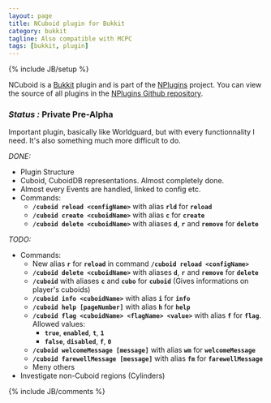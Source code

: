 ```yaml
---
layout: page
title: NCuboid plugin for Bukkit
category: bukkit
tagline: Also compatible with MCPC
tags: [bukkit, plugin]
---
```

{% include JB/setup %}

NCuboid is a [Bukkit][] plugin and is part of the [NPlugins][] project.
You can view the source of all plugins in the [NPlugins Github repository][].

### *Status :* Private Pre-Alpha

Important plugin, basically like Worldguard, but with every functionnality I need. It's also something much more difficult to do.

_DONE:_
* Plugin Structure
* Cuboid, CuboidDB representations. Almost completely done.
* Almost every Events are handled, linked to config etc.
* Commands:
  * **`/cuboid reload <configName>`** with alias **`rld`** for **`reload`**
  * **`/cuboid create <cuboidName>`** with alias **`c`** for **`create`**
  * **`/cuboid delete <cuboidName>`** with aliases **`d`**, **`r`** and **`remove`** for **`delete`**

_TODO:_
* Commands:
  * New alias **`r`** for **`reload`** in command **`/cuboid reload <configName>`**
  * **`/cuboid delete <cuboidName>`** with aliases **`d`**, **`r`** and **`remove`** for **`delete`**
  * **`/cuboid`** with aliases **`c`** and **`cubo`** for **`cuboid`** (Gives informations on player's cuboids)
  * **`/cuboid info <cuboidName>`** with alias **`i`** for **`info`**
  * **`/cuboid help [pageNumber]`** with alias **`h`** for **`help`**
  * **`/cuboid flag <cuboidName> <flagName> <value>`** with alias **`f`** for **`flag`**. Allowed values:
    * **`true`**, **`enabled`**, **`t`**, **`1`**
    * **`false`**, **`disabled`**, **`f`**, **`0`**
  * **`/cuboid welcomeMessage [message]`** with alias **`wm`** for **`welcomeMessage`**
  * **`/cuboid farewellMessage [message]`** with alias **`fm`** for **`farewellMessage`**
  * Meny others
* Investigate non-Cuboid regions (Cylinders)

{% include JB/comments %}

<!--- Under this lines are links defined --->
[Bukkit]: http://bukkit.org "Bukkit Forums"

[NPlugins]: /bukkit/NPlugins.html "NPlugins project page"
[NPlugins Github repository]: https://github.com/Ribesg/NPlugins "NPlugins Github repository"